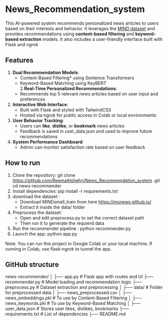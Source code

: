 # News_Recommendation_system

This AI-powered system recommends personalized news articles to users based on their interests and behavior. It leverages the [MIND dataset](https://msnews.github.io/) and provides recommendations using **content-based filtering** and **keyword-based extraction** models. It also includes a user-friendly interface built with Flask and ngrok

## Features
1. **Dual Recommendation Models**:  
   - Content-Based Filtering* using Sentence Transformers  
   - Keyword-Based Matching using KeyBERT  
2.**Real-Time Personalized Recommendations**:
   - Recommends top 5 relevant news articles based on user input and preferences
3. **Interactive Web Interface**:  
   - Built with Flask and styled with TailwindCSS  
   - Hosted via ngrok for public access in Colab or local environments  
4. **User Behavior Tracking**:  
   - Users can **like**, **dislike**, or **bookmark** news articles  
   - Feedback is saved in user_data.json and used to improve future recommendations  
5. **System Performance Dashboard**:  
   - Admin can monitor satisfaction rate based on user feedback  

## How to run
1. Clone the repository:
   git clone https://github.com/ReemaAlshehri/News_Recommendation_system
.git
   cd news-recommender
2. Install dependencies:
   pip install -r requirements.txt
4. download the dataset :
   - Download MINDsmall_train from here https://msnews.github.io/
   - Extract it inside the data/ folder
5. Preprocess the dataset:
   - Open and edit preprocess.py to set the correct dataset path
   - Then run it to generate the requierd data
6. Run the recommender pipeline :
   python recommender.py
7. Launch the app:
   python app.py

Note:
You can run this project in Google Colab or your local machine.
If running in Colab, use flask-ngrok to tunnel the app.

## GitHub structure
news-recommender/
│
├── app.py                # Flask app with routes and UI
├── recommender.py        # Model loading and recommendation logic
├── preprocess.py         # Dataset extraction and preprocessing
│
├── data/                 # Folder for preprocessed data
│   ├── news_preprocessed.csv
│   ├── news_embeddings.pkl # To use by Content-Based Filtering
│   ├── news_keywords.pkl # To use by Keyword-Based Matching 
│
├── user_data.json        # Stores user likes, dislikes, bookmarks
├── requirements.txt      # List of dependencies
├── README.md 
